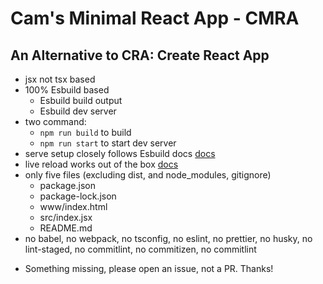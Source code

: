 # Cam's Minimal React App - CMRA

## An Alternative to CRA: Create React App

- jsx not tsx based
- 100% Esbuild based
  - Esbuild build output
  - Esbuild dev server
- two command:
  - `npm run build` to build
  - `npm run start` to start dev server
- serve setup closely follows Esbuild docs [docs](https://esbuild.github.io/api/#serve)
- live reload works out of the box [docs](https://esbuild.github.io/api/#live-reload)
- only five files (excluding dist, and node_modules, gitignore)
  - package.json
  - package-lock.json
  - www/index.html
  - src/index.jsx
  - README.md
- no babel, no webpack, no tsconfig, no eslint, no prettier, no husky, no lint-staged, no commitlint, no commitizen, no commitlint

* Something missing, please open an issue, not a PR. Thanks!
